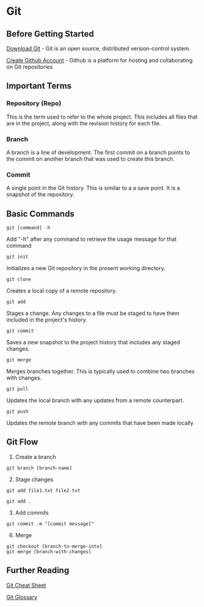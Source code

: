 # Git

## Before Getting Started
[Download Git](https://git-scm.com/) - Git is an open source, distributed version-control system.

[Create Github Account](https://github.com/join?ref_cta=Sign+up) - Github is a platform for hosting and collaborating on Git repositories

## Important Terms

### Repository (Repo)
This is the term used to refer to the whole project. This includes all files that are in the project, along with the revision history for each file.

### Branch
A branch is a line of development. The first commit on a branch points to the commit on another branch that was used to create this branch. 

### Commit
A single point in the Git history. This is similar to a a save point. It is a snapshot of the repository.

## Basic Commands
```
git [command] -h
```
Add "-h" after any command to retrieve the usage message for that command

```
git init
```
Initializes a new Git repository in the present working directory.

```
git clone
```
Creates a local copy of a remote repository.

```
git add
```
Stages a change. Any changes to a file must be staged to have them included in the project's history.

```
git commit
```
Saves a new snapshot to the project history that includes any staged changes.

```
git merge
```
Merges branches together. This is typically used to combine two branches with changes.

```
git pull
```
Updates the local branch with any updates from a remote counterpart.

```
git push
```
Updates the remote branch with any commits that have been made locally

## Git Flow
1. Create a branch
```
git branch [branch-name]
```

2. Stage changes
```
git add file1.txt file2.txt
```
```
git add .
```

3. Add commits
```
git commit -m "[commit message]"
```

6. Merge
```
git checkout [branch-to-merge-into]
git merge [branch-with-changes]
```

## Further Reading
[Git Cheat Sheet](https://training.github.com/downloads/github-git-cheat-sheet/)

[Git Glossary](https://git-scm.com/docs/gitglossary)


